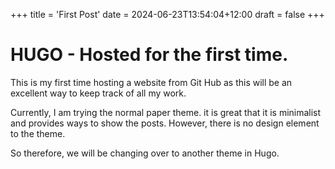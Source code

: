 +++
title = 'First Post'
date = 2024-06-23T13:54:04+12:00
draft = false
+++

# HUGO - Hosted for the first time.
This is my first time hosting a website from Git Hub as this will be an excellent way to keep track of all my work.

Currently, I am trying the normal paper theme.
it is great that it is minimalist and provides ways to show the posts. However, there is no design element to the theme.

So therefore, we will be changing over to another theme in Hugo.